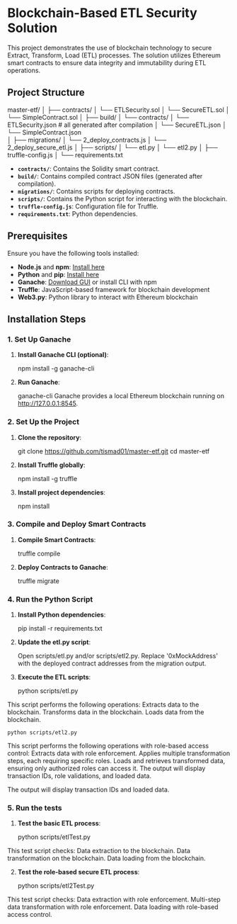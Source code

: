 # Blockchain-Based ETL Security Solution

This project demonstrates the use of blockchain technology to secure Extract, Transform, Load (ETL) processes. The solution utilizes Ethereum smart contracts to ensure data integrity and immutability during ETL operations.

## Project Structure


master-etf/
│
├── contracts/
│   └── ETLSecurity.sol
│   └── SecureETL.sol
│   └── SimpleContract.sol
│
├── build/
│   └── contracts/
│       └── ETLSecurity.json  # all generated after compilation
│       └── SecureETL.json 
│       └── SimpleContract.json  
│
├── migrations/
│   └── 2_deploy_contracts.js
│   └── 2_deploy_secure_etl.js
│
├── scripts/
│   └── etl.py
│   └── etl2.py
│
├── truffle-config.js
│
└── requirements.txt

- **`contracts/`**: Contains the Solidity smart contract.
- **`build/`**: Contains compiled contract JSON files (generated after compilation).
- **`migrations/`**: Contains scripts for deploying contracts.
- **`scripts/`**: Contains the Python script for interacting with the blockchain.
- **`truffle-config.js`**: Configuration file for Truffle.
- **`requirements.txt`**: Python dependencies.

## Prerequisites

Ensure you have the following tools installed:

- **Node.js** and **npm**: [Install here](https://nodejs.org/)
- **Python** and **pip**: [Install here](https://www.python.org/)
- **Ganache**: [Download GUI](https://trufflesuite.com/ganache/) or install CLI with npm
- **Truffle**: JavaScript-based framework for blockchain development
- **Web3.py**: Python library to interact with Ethereum blockchain

## Installation Steps

### 1. Set Up Ganache

1. **Install Ganache CLI (optional)**:

   npm install -g ganache-cli

2. **Run Ganache**:

    ganache-cli
Ganache provides a local Ethereum blockchain running on http://127.0.0.1:8545.

### 2. Set Up the Project

1. **Clone the repository**:

    git clone https://github.com/tismad01/master-etf.git
    cd master-etf

2. **Install Truffle globally**:

    npm install -g truffle

3. **Install project dependencies**:

    npm install

### 3. Compile and Deploy Smart Contracts

1. **Compile Smart Contracts**:

    truffle compile

2. **Deploy Contracts to Ganache**:

    truffle migrate

### 4. Run the Python Script

1. **Install Python dependencies**:

    pip install -r requirements.txt

2. **Update the etl.py script**:

    Open scripts/etl.py and/or scripts/etl2.py.
    Replace '0xMockAddress' with the deployed contract addresses from the migration output.

3. **Execute the ETL scripts**:

    python scripts/etl.py 

This script performs the following operations:
    Extracts data to the blockchain.
    Transforms data in the blockchain.
    Loads data from the blockchain.

    python scripts/etl2.py

This script performs the following operations with role-based access control:
    Extracts data with role enforcement.
    Applies multiple transformation steps, each requiring specific roles.
    Loads and retrieves transformed data, ensuring only authorized roles can access it.
    The output will display transaction IDs, role validations, and loaded data.

The output will display transaction IDs and loaded data.

### 5. Run the tests

1. **Test the basic ETL process**:

    python scripts/etlTest.py

This test script checks:
    Data extraction to the blockchain.
    Data transformation on the blockchain.
    Data loading from the blockchain.

2. **Test the role-based secure ETL process**:

    python scripts/etl2Test.py

This test script checks:
    Data extraction with role enforcement.
    Multi-step data transformation with role enforcement.
    Data loading with role-based access control.
